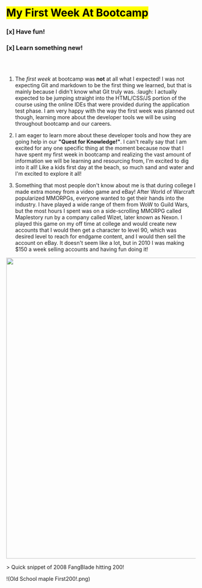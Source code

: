 # <mark>My First Week At Bootcamp</mark>

### [x] Have fun!

### [x] Learn something new!
<br></br>

1. The *first week* at bootcamp was **not** at all what I expected! I was not expecting Git and markdown to be the first thing we learned, but that is mainly because I didn't know what Git truly was. :laugh: I actually expected to be jumping straight into the HTML/CSS/JS portion of the course using the online IDEs that were provided during the application test phase. I am very happy with the way the first week was planned out though, learning more about the developer tools we will be using throughout bootcamp and our careers.

2. I am eager to learn more about these developer tools and how they are going help in our **"Quest for Knowledge!"**. I can't really say that I am excited for any one specific thing at the moment because now that I have spent my first week in bootcamp and realizing the vast amount of information we will be learning and resourcing from, I'm excited to dig into it all! Like a kids first day at the beach, so much sand and water and I'm excited to explore it all!

3. Something that most people don't know about me is that during college I made extra money from a video game and eBay! After World of Warcraft popularized MMORPGs, everyone wanted to get their hands into the industry. I have played a wide range of them from WoW to Guild Wars, but the most hours I spent was on a side-scrolling MMORPG called Maplestory run by a company called Wizet, later known as Nexon. I played this game on my off time at college and would create new accounts that I would then get a character to level 90, which was  desired level to reach for endgame content, and I would then sell the account on eBay. It doesn't seem like a lot, but in 2010 I was making $150 a week selling accounts and having fun doing it!
<p align="center">
<img src="https://4.bp.blogspot.com/-p_Q3Hynm-D8/UX9pbbP7VjI/AAAAAAAAEwM/cKSohmECuj4/s1600/maplestory+2.png" width="800"> 
</p>
> Quick snippet of 2008 FangBlade hitting 200!

!(Old School maple First200!.png)